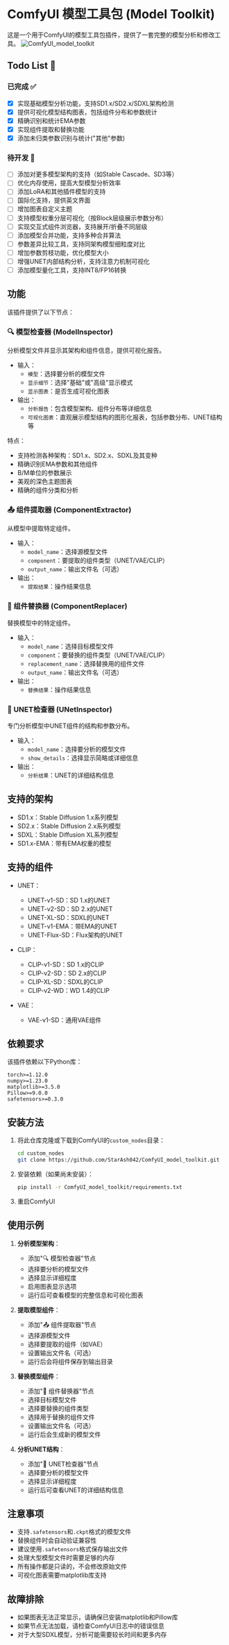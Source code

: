 # ComfyUI 模型工具包 (Model Toolkit)

这是一个用于ComfyUI的模型工具包插件，提供了一套完整的模型分析和修改工具。
![ComfyUI_model_toolkit](https://github.com/user-attachments/assets/c58d0731-56ef-46e8-a85a-ad1f92ad4b52)
## Todo List 📝


### 已完成 ✅
- [x] 实现基础模型分析功能，支持SD1.x/SD2.x/SDXL架构检测
- [x] 提供可视化模型结构图表，包括组件分布和参数统计
- [x] 精确识别和统计EMA参数
- [x] 实现组件提取和替换功能
- [x] 添加未归类参数识别与统计("其他"参数)

### 待开发 🚀
- [ ] 添加对更多模型架构的支持（如Stable Cascade、SD3等）
- [ ] 优化内存使用，提高大型模型分析效率
- [ ] 添加LoRA和其他插件模型的支持
- [ ] 国际化支持，提供英文界面
- [ ] 增加图表自定义主题
- [ ] 支持模型权重分层可视化（按Block层级展示参数分布）
- [ ] 实现交互式组件浏览器，支持展开/折叠不同层级
- [ ] 添加模型合并功能，支持多种合并算法
- [ ] 参数差异比较工具，支持同架构模型细粒度对比
- [ ] 增加参数剪枝功能，优化模型大小
- [ ] 增强UNET内部结构分析，支持注意力机制可视化
- [ ] 添加模型量化工具，支持INT8/FP16转换

## 功能

该插件提供了以下节点：

### 🔍 模型检查器 (ModelInspector)

分析模型文件并显示其架构和组件信息，提供可视化报告。

- 输入：
  - `模型`：选择要分析的模型文件
  - `显示细节`：选择"基础"或"高级"显示模式
  - `显示图表`：是否生成可视化图表
- 输出：
  - `分析报告`：包含模型架构、组件分布等详细信息
  - `可视化图表`：直观展示模型结构的图形化报表，包括参数分布、UNET结构等

特点：
- 支持检测各种架构：SD1.x、SD2.x、SDXL及其变种
- 精确识别EMA参数和其他组件
- B/M单位的参数展示
- 美观的深色主题图表
- 精确的组件分类和分析

### 📤 组件提取器 (ComponentExtractor)

从模型中提取特定组件。

- 输入：
  - `model_name`：选择源模型文件
  - `component`：要提取的组件类型（UNET/VAE/CLIP）
  - `output_name`：输出文件名（可选）
- 输出：
  - `提取结果`：操作结果信息

### 🔄 组件替换器 (ComponentReplacer)

替换模型中的特定组件。

- 输入：
  - `model_name`：选择目标模型文件
  - `component`：要替换的组件类型（UNET/VAE/CLIP）
  - `replacement_name`：选择替换用的组件文件
  - `output_name`：输出文件名（可选）
- 输出：
  - `替换结果`：操作结果信息

### 🔬 UNET检查器 (UNetInspector)

专门分析模型中UNET组件的结构和参数分布。

- 输入：
  - `model_name`：选择要分析的模型文件
  - `show_details`：选择显示简略或详细信息
- 输出：
  - `分析结果`：UNET的详细结构信息

## 支持的架构

- SD1.x：Stable Diffusion 1.x系列模型
- SD2.x：Stable Diffusion 2.x系列模型
- SDXL：Stable Diffusion XL系列模型
- SD1.x-EMA：带有EMA权重的模型

## 支持的组件

- UNET：
  - UNET-v1-SD：SD 1.x的UNET
  - UNET-v2-SD：SD 2.x的UNET
  - UNET-XL-SD：SDXL的UNET
  - UNET-v1-EMA：带EMA的UNET
  - UNET-Flux-SD：Flux架构的UNET

- CLIP：
  - CLIP-v1-SD：SD 1.x的CLIP
  - CLIP-v2-SD：SD 2.x的CLIP
  - CLIP-XL-SD：SDXL的CLIP
  - CLIP-v2-WD：WD 1.4的CLIP

- VAE：
  - VAE-v1-SD：通用VAE组件

## 依赖要求

该插件依赖以下Python库：
```
torch>=1.12.0
numpy>=1.23.0
matplotlib>=3.5.0
Pillow>=9.0.0
safetensors>=0.3.0
```

## 安装方法

1. 将此仓库克隆或下载到ComfyUI的`custom_nodes`目录：
   ```bash
   cd custom_nodes
   git clone https://github.com/StarAsh042/ComfyUI_model_toolkit.git
   ```
2. 安装依赖（如果尚未安装）：
   ```bash
   pip install -r ComfyUI_model_toolkit/requirements.txt
   ```
3. 重启ComfyUI

## 使用示例

1. **分析模型架构**：
   - 添加"🔍 模型检查器"节点
   - 选择要分析的模型文件
   - 选择显示详细程度
   - 启用图表显示选项
   - 运行后可查看模型的完整信息和可视化图表

2. **提取模型组件**：
   - 添加"📤 组件提取器"节点
   - 选择源模型文件
   - 选择要提取的组件（如VAE）
   - 设置输出文件名（可选）
   - 运行后会将组件保存到输出目录

3. **替换模型组件**：
   - 添加"🔄 组件替换器"节点
   - 选择目标模型文件
   - 选择要替换的组件类型
   - 选择用于替换的组件文件
   - 设置输出文件名（可选）
   - 运行后会生成新的模型文件

4. **分析UNET结构**：
   - 添加"🔬 UNET检查器"节点
   - 选择要分析的模型文件
   - 选择显示详细程度
   - 运行后可查看UNET的详细结构信息

## 注意事项

- 支持`.safetensors`和`.ckpt`格式的模型文件
- 替换组件时会自动验证兼容性
- 建议使用`.safetensors`格式保存输出文件
- 处理大型模型文件时需要足够的内存
- 所有操作都是只读的，不会修改原始文件
- 可视化图表需要matplotlib库支持

## 故障排除

- 如果图表无法正常显示，请确保已安装matplotlib和Pillow库
- 如果节点无法加载，请检查ComfyUI日志中的错误信息
- 对于大型SDXL模型，分析可能需要较长时间和更多内存 

